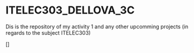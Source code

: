 # ITELEC303_DELLOVA_3C

Dis is the repository of my activity 1 and any other upcomming projects (in regards to the subject ITELEC303)

[]
